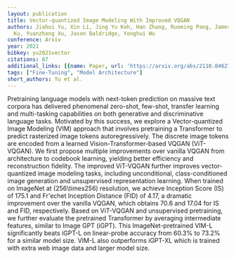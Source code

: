 ```yaml
---
layout: publication
title: Vector-quantized Image Modeling With Improved VQGAN
authors: Jiahui Yu, Xin Li, Jing Yu Koh, Han Zhang, Ruoming Pang, James Qin, Alexander
  Ku, Yuanzhong Xu, Jason Baldridge, Yonghui Wu
conference: Arxiv
year: 2021
bibkey: yu2021vector
citations: 87
additional_links: [{name: Paper, url: 'https://arxiv.org/abs/2110.04627'}]
tags: ["Fine-Tuning", "Model Architecture"]
short_authors: Yu et al.
---
```

Pretraining language models with next-token prediction on massive text
corpora has delivered phenomenal zero-shot, few-shot, transfer learning and
multi-tasking capabilities on both generative and discriminative language
tasks. Motivated by this success, we explore a Vector-quantized Image Modeling
(VIM) approach that involves pretraining a Transformer to predict rasterized
image tokens autoregressively. The discrete image tokens are encoded from a
learned Vision-Transformer-based VQGAN (ViT-VQGAN). We first propose multiple
improvements over vanilla VQGAN from architecture to codebook learning,
yielding better efficiency and reconstruction fidelity. The improved ViT-VQGAN
further improves vector-quantized image modeling tasks, including
unconditional, class-conditioned image generation and unsupervised
representation learning. When trained on ImageNet at \(256\times256\)
resolution, we achieve Inception Score (IS) of 175.1 and Fr'echet Inception
Distance (FID) of 4.17, a dramatic improvement over the vanilla VQGAN, which
obtains 70.6 and 17.04 for IS and FID, respectively. Based on ViT-VQGAN and
unsupervised pretraining, we further evaluate the pretrained Transformer by
averaging intermediate features, similar to Image GPT (iGPT). This
ImageNet-pretrained VIM-L significantly beats iGPT-L on linear-probe accuracy
from 60.3% to 73.2% for a similar model size. VIM-L also outperforms iGPT-XL
which is trained with extra web image data and larger model size.